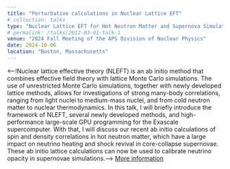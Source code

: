 ```yaml
---
title: "Perturbative calculations in Nuclear Lattice EFT"
# collection: talks
type: "Nuclear Lattice EFT for Hot Neutron Matter and Supernova Simulations"
# permalink: /talks/2012-03-01-talk-1
venue: "2024 Fall Meeting of the APS Division of Nuclear Physics"
date: 2024-10-06
location: "Boston, Massachusetts"
---
```

<--!Nuclear lattice effective theory (NLEFT) is an ab initio method that combines effective field theory with lattice Monte Carlo simulations. The use of unrestricted Monte Carlo simulations, together with newly developed lattice methods, allows for investigations of strong many-body correlations, ranging from light nuclei to medium-mass nuclei, and from cold neutron matter to nuclear thermodynamics. In this talk, I will briefly introduce the framework of NLEFT, several newly developed methods, and high-performance large-scale GPU programming for the Exascale supercomputer. With that, I will discuss our recent ab initio calculations of spin and density correlations in hot neutron matter, which have a large impact on neutrino heating and shock revival in core-collapse supernovae. These ab initio lattice calculations can now be used to calibrate neutrino opacity in supernovae simulations.-->
[More information](https://meetings.aps.org/Meeting/DNP24/Session/R13.3)

